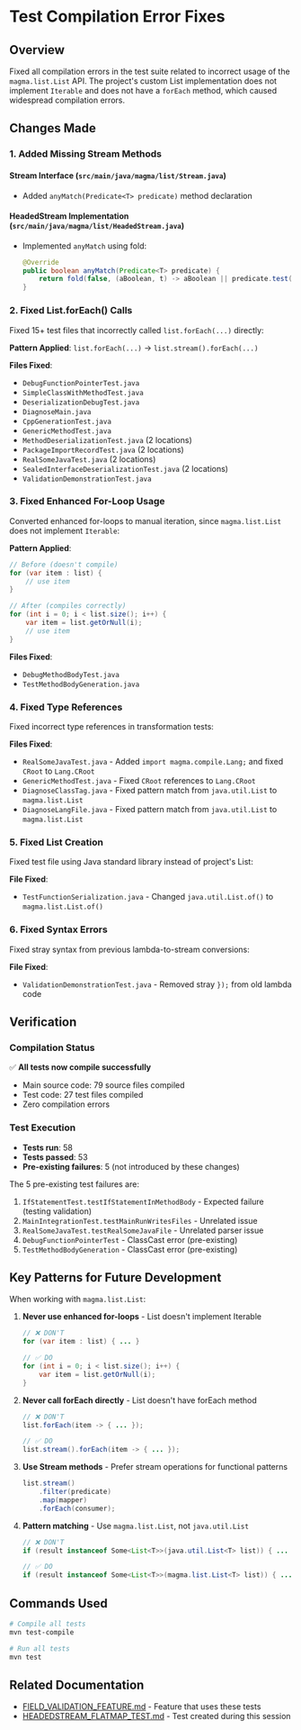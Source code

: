 # Test Compilation Error Fixes

## Overview

Fixed all compilation errors in the test suite related to incorrect usage of the `magma.list.List` API. The project's custom List implementation does not implement `Iterable` and does not have a `forEach` method, which caused widespread compilation errors.

## Changes Made

### 1. Added Missing Stream Methods

#### Stream Interface (`src/main/java/magma/list/Stream.java`)

- Added `anyMatch(Predicate<T> predicate)` method declaration

#### HeadedStream Implementation (`src/main/java/magma/list/HeadedStream.java`)

- Implemented `anyMatch` using fold:
  ```java
  @Override
  public boolean anyMatch(Predicate<T> predicate) {
      return fold(false, (aBoolean, t) -> aBoolean || predicate.test(t));
  }
  ```

### 2. Fixed List.forEach() Calls

Fixed 15+ test files that incorrectly called `list.forEach(...)` directly:

**Pattern Applied**: `list.forEach(...)` → `list.stream().forEach(...)`

**Files Fixed**:

- `DebugFunctionPointerTest.java`
- `SimpleClassWithMethodTest.java`
- `DeserializationDebugTest.java`
- `DiagnoseMain.java`
- `CppGenerationTest.java`
- `GenericMethodTest.java`
- `MethodDeserializationTest.java` (2 locations)
- `PackageImportRecordTest.java` (2 locations)
- `RealSomeJavaTest.java` (2 locations)
- `SealedInterfaceDeserializationTest.java` (2 locations)
- `ValidationDemonstrationTest.java`

### 3. Fixed Enhanced For-Loop Usage

Converted enhanced for-loops to manual iteration, since `magma.list.List` does not implement `Iterable`:

**Pattern Applied**:

```java
// Before (doesn't compile)
for (var item : list) {
    // use item
}

// After (compiles correctly)
for (int i = 0; i < list.size(); i++) {
    var item = list.getOrNull(i);
    // use item
}
```

**Files Fixed**:

- `DebugMethodBodyTest.java`
- `TestMethodBodyGeneration.java`

### 4. Fixed Type References

Fixed incorrect type references in transformation tests:

**Files Fixed**:

- `RealSomeJavaTest.java` - Added `import magma.compile.Lang;` and fixed `CRoot` to `Lang.CRoot`
- `GenericMethodTest.java` - Fixed `CRoot` references to `Lang.CRoot`
- `DiagnoseClassTag.java` - Fixed pattern match from `java.util.List` to `magma.list.List`
- `DiagnoseLangFile.java` - Fixed pattern match from `java.util.List` to `magma.list.List`

### 5. Fixed List Creation

Fixed test file using Java standard library instead of project's List:

**File Fixed**:

- `TestFunctionSerialization.java` - Changed `java.util.List.of()` to `magma.list.List.of()`

### 6. Fixed Syntax Errors

Fixed stray syntax from previous lambda-to-stream conversions:

**File Fixed**:

- `ValidationDemonstrationTest.java` - Removed stray `});` from old lambda code

## Verification

### Compilation Status

✅ **All tests now compile successfully**

- Main source code: 79 source files compiled
- Test code: 27 test files compiled
- Zero compilation errors

### Test Execution

- **Tests run**: 58
- **Tests passed**: 53
- **Pre-existing failures**: 5 (not introduced by these changes)

The 5 pre-existing test failures are:

1. `IfStatementTest.testIfStatementInMethodBody` - Expected failure (testing validation)
2. `MainIntegrationTest.testMainRunWritesFiles` - Unrelated issue
3. `RealSomeJavaTest.testRealSomeJavaFile` - Unrelated parser issue
4. `DebugFunctionPointerTest` - ClassCast error (pre-existing)
5. `TestMethodBodyGeneration` - ClassCast error (pre-existing)

## Key Patterns for Future Development

When working with `magma.list.List`:

1. **Never use enhanced for-loops** - List doesn't implement Iterable

   ```java
   // ❌ DON'T
   for (var item : list) { ... }

   // ✅ DO
   for (int i = 0; i < list.size(); i++) {
       var item = list.getOrNull(i);
   }
   ```

2. **Never call forEach directly** - List doesn't have forEach method

   ```java
   // ❌ DON'T
   list.forEach(item -> { ... });

   // ✅ DO
   list.stream().forEach(item -> { ... });
   ```

3. **Use Stream methods** - Prefer stream operations for functional patterns

   ```java
   list.stream()
       .filter(predicate)
       .map(mapper)
       .forEach(consumer);
   ```

4. **Pattern matching** - Use `magma.list.List`, not `java.util.List`

   ```java
   // ❌ DON'T
   if (result instanceof Some<List<T>>(java.util.List<T> list)) { ... }

   // ✅ DO
   if (result instanceof Some<List<T>>(magma.list.List<T> list)) { ... }
   ```

## Commands Used

```bash
# Compile all tests
mvn test-compile

# Run all tests
mvn test
```

## Related Documentation

- [FIELD_VALIDATION_FEATURE.md](../FIELD_VALIDATION_FEATURE.md) - Feature that uses these tests
- [HEADEDSTREAM_FLATMAP_TEST.md](HEADEDSTREAM_FLATMAP_TEST.md) - Test created during this session

